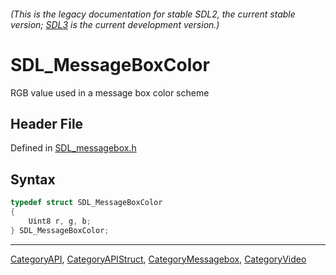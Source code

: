 ###### (This is the legacy documentation for stable SDL2, the current stable version; [SDL3](https://wiki.libsdl.org/SDL3/) is the current development version.)
# SDL_MessageBoxColor

RGB value used in a message box color scheme

## Header File

Defined in [SDL_messagebox.h](https://github.com/libsdl-org/SDL/blob/SDL2/include/SDL_messagebox.h)

## Syntax

```c
typedef struct SDL_MessageBoxColor
{
    Uint8 r, g, b;
} SDL_MessageBoxColor;
```

----
[CategoryAPI](CategoryAPI), [CategoryAPIStruct](CategoryAPIStruct), [CategoryMessagebox](CategoryMessagebox), [CategoryVideo](CategoryVideo)


